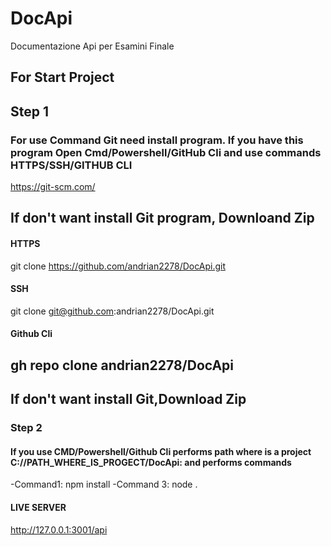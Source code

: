 # DocApi
 Documentazione Api per Esamini Finale
## For Start Project
## Step 1
###  For use Command Git need install program. If you have this program Open Cmd/Powershell/GitHub Cli and use commands HTTPS/SSH/GITHUB CLI
https://git-scm.com/
## If don't want install Git program, Downloand Zip
#### HTTPS
git clone https://github.com/andrian2278/DocApi.git
#### SSH
git clone git@github.com:andrian2278/DocApi.git
#### Github Cli
gh repo clone andrian2278/DocApi
--
## If don't want install Git,Download Zip
### Step 2 
#### If you use CMD/Powershell/Github Cli performs path where is a project C://PATH_WHERE_IS_PROGECT/DocApi: and performs commands
 -Command1: npm install 
 -Command 3: node .
#### LIVE SERVER
http://127.0.0.1:3001/api

